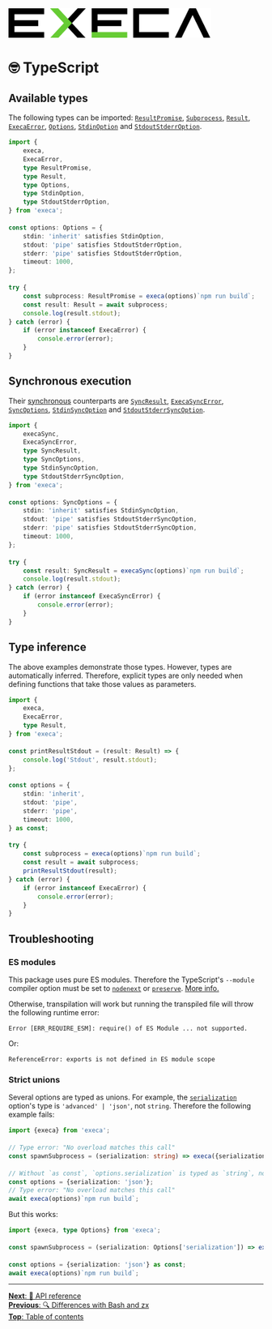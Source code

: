 <picture>
	<source media="(prefers-color-scheme: dark)" srcset="../media/logo_dark.svg">
	<img alt="execa logo" src="../media/logo.svg" width="400">
</picture>
<br>

# 🤓 TypeScript

## Available types

The following types can be imported: [`ResultPromise`](api.md#return-value), [`Subprocess`](api.md#subprocess), [`Result`](api.md#result), [`ExecaError`](api.md#execaerror), [`Options`](api.md#options), [`StdinOption`](api.md#optionsstdin) and [`StdoutStderrOption`](api.md#optionsstdout).

```ts
import {
	execa,
	ExecaError,
	type ResultPromise,
	type Result,
	type Options,
	type StdinOption,
	type StdoutStderrOption,
} from 'execa';

const options: Options = {
	stdin: 'inherit' satisfies StdinOption,
	stdout: 'pipe' satisfies StdoutStderrOption,
	stderr: 'pipe' satisfies StdoutStderrOption,
	timeout: 1000,
};

try {
	const subprocess: ResultPromise = execa(options)`npm run build`;
	const result: Result = await subprocess;
	console.log(result.stdout);
} catch (error) {
	if (error instanceof ExecaError) {
		console.error(error);
	}
}
```

## Synchronous execution

Their [synchronous](#synchronous-execution) counterparts are [`SyncResult`](api.md#result), [`ExecaSyncError`](api.md#execasyncerror), [`SyncOptions`](api.md#options), [`StdinSyncOption`](api.md#optionsstdin) and [`StdoutStderrSyncOption`](api.md#optionsstdout).

```ts
import {
	execaSync,
	ExecaSyncError,
	type SyncResult,
	type SyncOptions,
	type StdinSyncOption,
	type StdoutStderrSyncOption,
} from 'execa';

const options: SyncOptions = {
	stdin: 'inherit' satisfies StdinSyncOption,
	stdout: 'pipe' satisfies StdoutStderrSyncOption,
	stderr: 'pipe' satisfies StdoutStderrSyncOption,
	timeout: 1000,
};

try {
	const result: SyncResult = execaSync(options)`npm run build`;
	console.log(result.stdout);
} catch (error) {
	if (error instanceof ExecaSyncError) {
		console.error(error);
	}
}
```

## Type inference

The above examples demonstrate those types. However, types are automatically inferred. Therefore, explicit types are only needed when defining functions that take those values as parameters.

```ts
import {
	execa,
	ExecaError,
	type Result,
} from 'execa';

const printResultStdout = (result: Result) => {
	console.log('Stdout', result.stdout);
};

const options = {
	stdin: 'inherit',
	stdout: 'pipe',
	stderr: 'pipe',
	timeout: 1000,
} as const;

try {
	const subprocess = execa(options)`npm run build`;
	const result = await subprocess;
	printResultStdout(result);
} catch (error) {
	if (error instanceof ExecaError) {
		console.error(error);
	}
}
```

## Troubleshooting

### ES modules

This package uses pure ES modules. Therefore the TypeScript's `--module` compiler option must be set to [`nodenext`](https://www.typescriptlang.org/docs/handbook/modules/reference.html#node16-nodenext) or [`preserve`](https://www.typescriptlang.org/docs/handbook/modules/reference.html#preserve). [More info.](https://gist.github.com/sindresorhus/a39789f98801d908bbc7ff3ecc99d99c)

Otherwise, transpilation will work but running the transpiled file will throw the following runtime error:

```
Error [ERR_REQUIRE_ESM]: require() of ES Module ... not supported.
```

Or:

```
ReferenceError: exports is not defined in ES module scope
```

### Strict unions

Several options are typed as unions. For example, the [`serialization`](api.md#optionsserialization) option's type is `'advanced' | 'json'`, not `string`. Therefore the following example fails:

```ts
import {execa} from 'execa';

// Type error: "No overload matches this call"
const spawnSubprocess = (serialization: string) => execa({serialization})`npm run build`;

// Without `as const`, `options.serialization` is typed as `string`, not `'json'`
const options = {serialization: 'json'};
// Type error: "No overload matches this call"
await execa(options)`npm run build`;
```

But this works:

```ts
import {execa, type Options} from 'execa';

const spawnSubprocess = (serialization: Options['serialization']) => execa({serialization})`npm run build`;

const options = {serialization: 'json'} as const;
await execa(options)`npm run build`;
```

<hr>

[**Next**: 📔 API reference](api.md)\
[**Previous**: 🔍 Differences with Bash and zx](bash.md)\
[**Top**: Table of contents](../readme.md#documentation)
